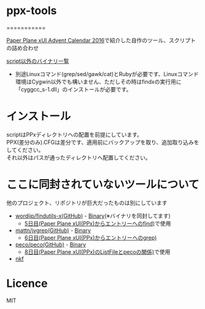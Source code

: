 # ppx-tools
===========

[Paper Plane xUI Advent Calendar 2016](http://qiita.com/advent-calendar/2016/ppx)で紹介した自作のツール、スクリプトの詰め合わせ

[script以外のバイナリ一覧](https://github.com/wordijp/ppx-tools/releases)  

* 別途Linuxコマンド(grep/sed/gawk/cat)とRubyが必要です、Linuxコマンド環境はCygwin以外でも構いません、ただしその時はfindxの実行用に「cyggcc_s-1.dll」のインストールが必要です。

# インストール

scriptはPPxディレクトリへの配置を前提にしています。  
PPX(差分のみ).CFGは差分です、適用前にバックアップを取り、追加取り込みをしてください。  
それ以外はパスが通ったディレクトリへ配置してください。


# ここに同封されていないツールについて

他のプロジェクト、リポジトリが巨大だったものは別にしています

- [wordijp/findutils-x(GitHub)](https://github.com/wordijp/findutils-x) - [Binary](https://github.com/wordijp/findutils-x/releases)(※バイナリを同封してます)
    - [5日目(Paper Plane xUI(PPx)からエントリーへのfind)](http://qiita.com/wordijp/items/4d73c77f2993c309e246)で使用
- [mattn/jvgrep(GitHub)](https://github.com/mattn/jvgrep) - [Binary](https://github.com/mattn/jvgrep/releases)
    - [6日目(Paper Plane xUI(PPx)からエントリーへのgrep)](http://qiita.com/wordijp/items/d90a64b807a7b39e4d1b)
- [peco/peco(GitHub)](https://github.com/peco/peco) - [Binary](https://github.com/peco/peco/releases)
    - [8日目(Paper Plane xUI(PPx)のListFileとpecoの関係)](http://qiita.com/wordijp/items/9f144af8f28a211c9448)で使用
- [nkf](https://ja.osdn.net/projects/nkf/)

# Licence

MIT

